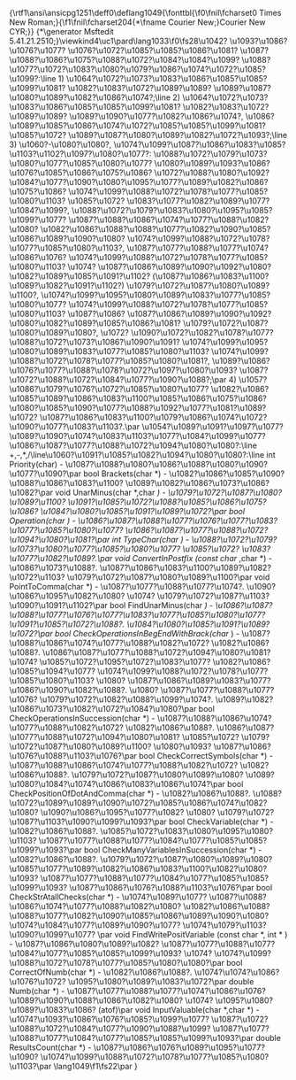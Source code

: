 {\rtf1\ansi\ansicpg1251\deff0\deflang1049{\fonttbl{\f0\fnil\fcharset0 Times New Roman;}{\f1\fnil\fcharset204{\*\fname Courier New;}Courier New CYR;}}
{\*\generator Msftedit 5.41.21.2510;}\viewkind4\uc1\pard\lang1033\f0\fs28\u1042? \u1093?\u1086?\u1076?\u1077? \u1076?\u1072?\u1085?\u1085?\u1086?\u1081? \u1087?\u1088?\u1086?\u1075?\u1088?\u1072?\u1084?\u1084?\u1099? \u1088?\u1077?\u1072?\u1083?\u1080?\u1079?\u1086?\u1074?\u1072?\u1085?\u1099?:\line 1) \u1064?\u1072?\u1073?\u1083?\u1086?\u1085?\u1085?\u1099?\u1081? \u1082?\u1083?\u1072?\u1089?\u1089? \u1089?\u1087?\u1080?\u1089?\u1082?\u1086?\u1074?;\line 2) \u1064?\u1072?\u1073?\u1083?\u1086?\u1085?\u1085?\u1099?\u1081? \u1082?\u1083?\u1072?\u1089?\u1089? \u1089?\u1090?\u1077?\u1082?\u1086?\u1074?, \u1086?\u1089?\u1085?\u1086?\u1074?\u1072?\u1085?\u1085?\u1099?\u1081? \u1085?\u1072? \u1089?\u1087?\u1080?\u1089?\u1082?\u1072?\u1093?;\line 3) \u1060?-\u1080?\u1080?, \u1074?\u1099?\u1087?\u1086?\u1083?\u1085?\u1103?\u1102?\u1097?\u1080?\u1077?: \u1088?\u1072?\u1079?\u1073?\u1080?\u1077?\u1085?\u1080?\u1077? \u1080?\u1089?\u1093?\u1086?\u1076?\u1085?\u1086?\u1075?\u1086? \u1072?\u1088?\u1080?\u1092?\u1084?\u1077?\u1090?\u1080?\u1095?\u1077?\u1089?\u1082?\u1086?\u1075?\u1086? \u1074?\u1099?\u1088?\u1072?\u1078?\u1077?\u1085?\u1080?\u1103? \u1085?\u1072? \u1083?\u1077?\u1082?\u1089?\u1077?\u1084?\u1099?, \u1088?\u1072?\u1079?\u1083?\u1080?\u1095?\u1085?\u1099?\u1077? \u1087?\u1088?\u1086?\u1074?\u1077?\u1088?\u1082?\u1080? \u1082?\u1086?\u1088?\u1088?\u1077?\u1082?\u1090?\u1085?\u1086?\u1089?\u1090?\u1080? \u1074?\u1099?\u1088?\u1072?\u1078?\u1077?\u1085?\u1080?\u1103?, \u1087?\u1077?\u1088?\u1077?\u1074?\u1086?\u1076? \u1074?\u1099?\u1088?\u1072?\u1078?\u1077?\u1085?\u1080?\u1103? \u1074? \u1087?\u1086?\u1089?\u1090?\u1092?\u1080?\u1082?\u1089?\u1085?\u1091?\u1102? (\u1087?\u1086?\u1083?\u1100?\u1089?\u1082?\u1091?\u1102?) \u1079?\u1072?\u1087?\u1080?\u1089?\u1100?, \u1074?\u1099?\u1095?\u1080?\u1089?\u1083?\u1077?\u1085?\u1080?\u1077? \u1074?\u1099?\u1088?\u1072?\u1078?\u1077?\u1085?\u1080?\u1103? \u1087?\u1086? \u1087?\u1086?\u1089?\u1090?\u1092?\u1080?\u1082?\u1089?\u1085?\u1086?\u1081? \u1079?\u1072?\u1087?\u1080?\u1089?\u1080?, \u1072? \u1090?\u1072?\u1082?\u1078?\u1077? \u1088?\u1072?\u1073?\u1086?\u1090?\u1091? \u1074?\u1099?\u1095?\u1080?\u1089?\u1083?\u1077?\u1085?\u1080?\u1103? \u1074?\u1099?\u1088?\u1072?\u1078?\u1077?\u1085?\u1080?\u1081?, \u1089?\u1086?\u1076?\u1077?\u1088?\u1078?\u1072?\u1097?\u1080?\u1093? \u1087?\u1072?\u1088?\u1072?\u1084?\u1077?\u1090?\u1088?;\par
4) \u1057?\u1086?\u1079?\u1076?\u1072?\u1085?\u1080?\u1077? \u1082?\u1086?\u1085?\u1089?\u1086?\u1083?\u1100?\u1085?\u1086?\u1075?\u1086? \u1080?\u1085?\u1090?\u1077?\u1088?\u1092?\u1077?\u1081?\u1089?\u1072? \u1087?\u1086?\u1083?\u1100?\u1079?\u1086?\u1074?\u1072?\u1090?\u1077?\u1083?\u1103?.\par
\u1054?\u1089?\u1091?\u1097?\u1077?\u1089?\u1090?\u1074?\u1083?\u1103?\u1077?\u1084?\u1099?\u1077? \u1086?\u1087?\u1077?\u1088?\u1072?\u1094?\u1080?\u1080?:\line +,-,*,/\line\u1060?\u1091?\u1085?\u1082?\u1094?\u1080?\u1080?:\line int Priority(char) - \u1087?\u1088?\u1080?\u1086?\u1088?\u1080?\u1090?\u1077?\u1090?\par
bool Brackets(char *) - \u1082?\u1086?\u1085?\u1090?\u1088?\u1086?\u1083?\u1100? \u1089?\u1082?\u1086?\u1073?\u1086?\u1082?\par
void UnarMinus(char *,char *) - \u1079?\u1072?\u1087?\u1080?\u1089?\u1100? \u1091?\u1085?\u1072?\u1088?\u1085?\u1086?\u1075?\u1086? \u1084?\u1080?\u1085?\u1091?\u1089?\u1072?\par
bool Operation(char ) - \u1086?\u1087?\u1088?\u1077?\u1076?\u1077?\u1083?\u1077?\u1085?\u1080?\u1077? \u1086?\u1087?\u1077?\u1088?\u1072?\u1094?\u1080?\u1081?\par
int TypeChar(char ) - \u1088?\u1072?\u1079?\u1073?\u1080?\u1077?\u1085?\u1080?\u1077? \u1085?\u1072? \u1083?\u1077?\u1082?\u1089?.\par
void ConvertInPostfix (const char* ,char *) - \u1086?\u1073?\u1088?. \u1087?\u1086?\u1083?\u1100?\u1089?\u1082?\u1072?\u1103? \u1079?\u1072?\u1087?\u1080?\u1089?\u1100?\par
void PointToComma(char *) - \u1087?\u1077?\u1088?\u1077?\u1074?. \u1090?\u1086?\u1095?\u1082?\u1080? \u1074? \u1079?\u1072?\u1087?\u1103?\u1090?\u1091?\u1102?\par
bool FindUnarMinus(char *) - \u1086?\u1087?\u1088?\u1077?\u1076?\u1077?\u1083?\u1077?\u1085?\u1080?\u1077? \u1091?\u1085?\u1072?\u1088?. \u1084?\u1080?\u1085?\u1091?\u1089?\u1072?\par
bool CheckOperationsInBegEndWithBrack(char* ) - \u1087?\u1088?\u1086?\u1074?\u1077?\u1088?\u1082?\u1072? \u1082?\u1086?\u1088?. \u1086?\u1087?\u1077?\u1088?\u1072?\u1094?\u1080?\u1081? \u1074? \u1085?\u1072?\u1095?\u1072?\u1083?\u1077? \u1082?\u1086?\u1085?\u1094?\u1077? \u1074?\u1099?\u1088?\u1072?\u1078?\u1077?\u1085?\u1080?\u1103? \u1080? \u1087?\u1086?\u1089?\u1083?\u1077? \u1086?\u1090?\u1082?\u1088?. \u1080? \u1087?\u1077?\u1088?\u1077?\u1076? \u1079?\u1072?\u1082?\u1088?\u1099?\u1074?. \u1089?\u1082?\u1086?\u1073?\u1082?\u1072?\u1084?\u1080?\par
bool CheckOperationsInSuccession(char *) - \u1087?\u1088?\u1086?\u1074?\u1077?\u1088?\u1082?\u1072? \u1082?\u1086?\u1088?. \u1086?\u1087?\u1077?\u1088?\u1072?\u1094?\u1080?\u1081? \u1085?\u1072? \u1079?\u1072?\u1087?\u1080?\u1089?\u1100? \u1080?\u1093? \u1087?\u1086?\u1076?\u1088?\u1103?\u1076?\par
bool CheckCorrectSymbols(char *) - \u1087?\u1088?\u1086?\u1074?\u1077?\u1088?\u1082?\u1072? \u1082?\u1086?\u1088?. \u1079?\u1072?\u1087?\u1080?\u1089?\u1080? \u1089?\u1080?\u1084?\u1074?\u1086?\u1083?\u1086?\u1074?\par
bool CheckPositionOfDotAndComma(char *) - \u1082?\u1086?\u1088?. \u1088?\u1072?\u1089?\u1089?\u1090?\u1072?\u1085?\u1086?\u1074?\u1082?\u1080? \u1090?\u1086?\u1095?\u1077?\u1082? \u1080? \u1079?\u1072?\u1087?\u1103?\u1090?\u1099?\u1093?\par
bool CheckVariable(char *) - \u1082?\u1086?\u1088?. \u1085?\u1072?\u1083?\u1080?\u1095?\u1080?\u1103? \u1087?\u1077?\u1088?\u1077?\u1084?\u1077?\u1085?\u1085?\u1099?\u1093?\par
bool CheckManyVariablesInSuccession(char *) - \u1082?\u1086?\u1088?. \u1079?\u1072?\u1087?\u1080?\u1089?\u1080? \u1085?\u1077?\u1089?\u1082?\u1086?\u1083?\u1100?\u1082?\u1080?\u1093? \u1087?\u1077?\u1088?\u1077?\u1084?\u1077?\u1085?\u1085?\u1099?\u1093? \u1087?\u1086?\u1076?\u1088?\u1103?\u1076?\par
bool CheckStrAtallChecks(char *) - \u1074?\u1089?\u1077? \u1087?\u1088?\u1086?\u1074?\u1077?\u1088?\u1082?\u1080? \u1082?\u1086?\u1088?\u1088?\u1077?\u1082?\u1090?\u1085?\u1086?\u1089?\u1090?\u1080? \u1074?\u1084?\u1077?\u1089?\u1090?\u1077? \u1074?\u1079?\u1103?\u1090?\u1099?\u1077? \par
void FindWritePositVariable (const char *, int * ) - \u1087?\u1086?\u1080?\u1089?\u1082? \u1087?\u1077?\u1088?\u1077?\u1084?\u1077?\u1085?\u1085?\u1099?\u1093? \u1074? \u1074?\u1099?\u1088?\u1072?\u1078?\u1077?\u1085?\u1080?\u1080?\par
bool CorrectOfNumb(char *) - \u1082?\u1086?\u1088?. \u1074?\u1074?\u1086?\u1076?\u1072? \u1095?\u1080?\u1089?\u1083?\u1072?\par
double Numb(char *) - \u1087?\u1077?\u1088?\u1077?\u1074?\u1086?\u1076? \u1089?\u1090?\u1088?\u1086?\u1082?\u1080? \u1074? \u1095?\u1080?\u1089?\u1083?\u1086? (atof)\par
void InputValuable(char *,char *) - \u1074?\u1093?\u1086?\u1076?\u1085?\u1099?\u1077? \u1087?\u1072?\u1088?\u1072?\u1084?\u1077?\u1090?\u1088?\u1099? \u1087?\u1077?\u1088?\u1077?\u1084?\u1077?\u1085?\u1085?\u1099?\u1093?\par
double ResultsCount(char *) - \u1087?\u1086?\u1076?\u1089?\u1095?\u1077?\u1090? \u1074?\u1099?\u1088?\u1072?\u1078?\u1077?\u1085?\u1080?\u1103?\par
\lang1049\f1\fs22\par
}
 